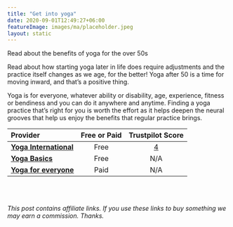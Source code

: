 ```yaml
---
title: "Get into yoga"
date: 2020-09-01T12:49:27+06:00
featureImage: images/ma/placeholder.jpeg
layout: static
---
```


Read about the benefits of yoga for the over 50s

Read about how starting yoga later in life does require adjustments and the practice itself changes as we age, for the better! Yoga after 50 is a time for moving inward, and that’s a positive thing.

Yoga is for everyone, whatever ability or disability, age, experience,  fitness or bendiness and you can do it anywhere and anytime. Finding a yoga practice that’s right for you is worth the effort as it helps deepen the neural grooves that help us enjoy the benefits that regular practice brings.

| Provider      | Free or Paid  |  Trustpilot Score  |
| :-----------          | :--------------:      |  :--------------:         |
| [**Yoga International**](https://yogainternational.com/article/view/starting-yoga-after-age-49) | Free | [4](https://uk.trustpilot.com/review/yogainternational.com) | 
| [**Yoga Basics**](https://www.yogabasics.com/practice/yoga-for-beginners/#:~:text=After%20you%E2%80%99ve%20found%20a%20style%2C%20teacher%2C%20and%20yoga,study%20to%20learn%20more%20about%20yoga%20More%20items) | Free | N/A
| [**Yoga for everyone**](https://yogaforeveryone.tv/) | Paid | N/A
  

<br/><br/>

*This post contains affiliate links. If you use these links to buy something we may
earn a commission. Thanks.*






